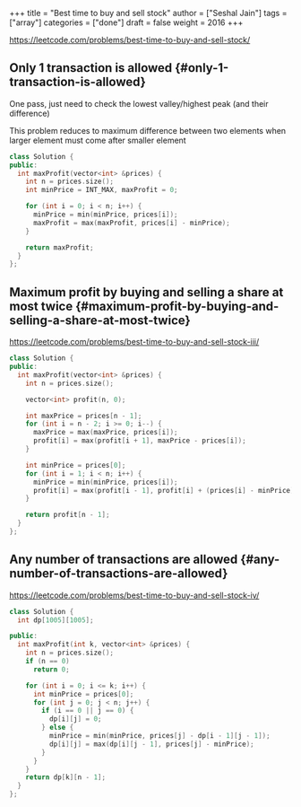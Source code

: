 +++
title = "Best time to buy and sell stock"
author = ["Seshal Jain"]
tags = ["array"]
categories = ["done"]
draft = false
weight = 2016
+++

<https://leetcode.com/problems/best-time-to-buy-and-sell-stock/>

## Only 1 transaction is allowed {#only-1-transaction-is-allowed}

One pass, just need to check the lowest valley/highest peak (and their difference)

This problem reduces to maximum difference between two elements when larger
element must come after smaller element

```cpp
class Solution {
public:
  int maxProfit(vector<int> &prices) {
    int n = prices.size();
    int minPrice = INT_MAX, maxProfit = 0;

    for (int i = 0; i < n; i++) {
      minPrice = min(minPrice, prices[i]);
      maxProfit = max(maxProfit, prices[i] - minPrice);
    }

    return maxProfit;
  }
};
```

## Maximum profit by buying and selling a share at most twice {#maximum-profit-by-buying-and-selling-a-share-at-most-twice}

<https://leetcode.com/problems/best-time-to-buy-and-sell-stock-iii/>

```cpp
class Solution {
public:
  int maxProfit(vector<int> &prices) {
    int n = prices.size();

    vector<int> profit(n, 0);

    int maxPrice = prices[n - 1];
    for (int i = n - 2; i >= 0; i--) {
      maxPrice = max(maxPrice, prices[i]);
      profit[i] = max(profit[i + 1], maxPrice - prices[i]);
    }

    int minPrice = prices[0];
    for (int i = 1; i < n; i++) {
      minPrice = min(minPrice, prices[i]);
      profit[i] = max(profit[i - 1], profit[i] + (prices[i] - minPrice));
    }

    return profit[n - 1];
  }
};
```

## Any number of transactions are allowed {#any-number-of-transactions-are-allowed}

<https://leetcode.com/problems/best-time-to-buy-and-sell-stock-iv/>

```cpp
class Solution {
  int dp[1005][1005];

public:
  int maxProfit(int k, vector<int> &prices) {
    int n = prices.size();
    if (n == 0)
      return 0;

    for (int i = 0; i <= k; i++) {
      int minPrice = prices[0];
      for (int j = 0; j < n; j++) {
        if (i == 0 || j == 0) {
          dp[i][j] = 0;
        } else {
          minPrice = min(minPrice, prices[j] - dp[i - 1][j - 1]);
          dp[i][j] = max(dp[i][j - 1], prices[j] - minPrice);
        }
      }
    }
    return dp[k][n - 1];
  }
};
```
